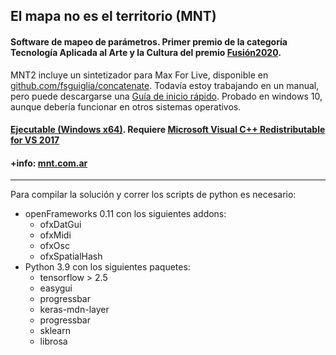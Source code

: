 ## El mapa no es el territorio (MNT)
#### Software de mapeo de parámetros. Primer premio de la categoría Tecnología Aplicada al Arte y la Cultura del premio [Fusión2020](https://fusion2020.frba.utn.edu.ar/).

MNT2 incluye un sintetizador para Max For Live, disponible en [github.com/fsguiglia/concatenate](https://github.com/fsguiglia/concatenate). Todavía estoy trabajando en un manual, pero puede descargarse una [Guía de inicio rápido](http://www.sguiglia.com.ar/mnt/descargas/MNT_guia.pdf). Probado en windows 10, aunque debería funcionar en otros sistemas operativos.

#### [Ejecutable (Windows x64)](http://www.sguiglia.com.ar/mnt/descargas/MNT2.zip). Requiere [Microsoft Visual C++ Redistributable for VS 2017](https://aka.ms/vs/16/release/vc_redist.x64.exe)
#### +info: [mnt.com.ar](http://www.mnt.com.ar)

---

Para compilar la solución y correr los scripts de python es necesario:
* openFrameworks 0.11 con los siguientes addons:
  * ofxDatGui
  * ofxMidi
  * ofxOsc
  * ofxSpatialHash
* Python 3.9 con los siguientes paquetes:
  * tensorflow > 2.5
  * easygui
  * progressbar
  * keras-mdn-layer
  * progressbar
  * sklearn
  * librosa
  

